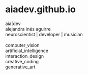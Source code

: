# aiadev.github.io
aia|dev <br />
alejandra inés aguirre <br />
neuroscientist | developer | musician <br /><br />
computer_vision<br />
artificial_intelligence<br />
interaction_design<br />
creative_coding<br />
generative_art
